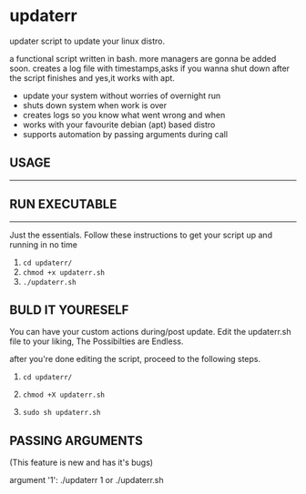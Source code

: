 # updaterr
updater script to update your linux distro.

a functional script written in bash.
more managers are gonna be added soon. creates a log file with timestamps,asks if you wanna shut down after the script finishes and yes,it works with apt.

* update your system without worries of overnight run
* shuts down system when work is over
* creates logs so you know what went wrong and when
* works with your favourite debian (apt) based distro
* supports automation by passing arguments during call

## USAGE
--------

## RUN EXECUTABLE
---------------

Just the essentials. 
Follow these instructions to get your script up and running in no time

1.  `cd updaterr/`
2.  `chmod +x updaterr.sh`  
3.  `./updaterr.sh`  

BULD IT YOURESELF
-----------------
You can have your custom actions during/post update.
Edit the updaterr.sh file to your liking, 
The Possibilties are Endless.

after you're done editing the script, proceed to the following steps.

1.  `cd updaterr/`

2.  `chmod +X updaterr.sh`

3.  `sudo sh updaterr.sh`


PASSING ARGUMENTS
------------------
(This feature is new and has it's bugs)

argument '1': ./updaterr 1 or ./updaterr.sh
